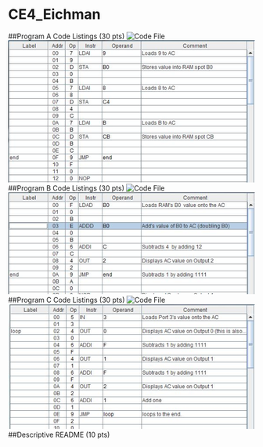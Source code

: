 CE4_Eichman
===========

##Program A Code Listings (30 pts)
![Code File](https://github.com/DanielEichman/CE4_Eichman/blob/master/SimpleMemoryManipulation.psm)
![Code JPG](https://raw.githubusercontent.com/DanielEichman/CE4_Eichman/master/SMM_Code.JPG)
##Program B Code Listings (30 pts)
![Code File](https://github.com/DanielEichman/CE4_Eichman/blob/master/Math.psm)
![Code JPG](https://raw.githubusercontent.com/DanielEichman/CE4_Eichman/master/Math_Code.JPG)
##Program C Code Listings (30 pts)
![Code File](https://github.com/DanielEichman/CE4_Eichman/blob/master/Loops.psm)
![Code JPG](https://raw.githubusercontent.com/DanielEichman/CE4_Eichman/master/Loop_Code.JPG)
##Descriptive README (10 pts)
